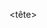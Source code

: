 <tête>
<meta charset = "UTF-8">
<title> FindThePrecious.com </ title>
<link rel = "stylesheet" href = "fintheprecious.css">

</ head>

<body>
<en-tête>
<nav>
<ul>
<li> <a href="http://FindThePrecious.com"> FindThePrecious.com </a> </ li>
<li> <a href="#section1"> Associés </a> </ li>
<li> <a href="#section2"> La sonnerie </a> </ li>
<li> <a href="#section3"> Obtenir ma récompense </a> </ li>
<li> <a href="#section3"> Meilleurs chasseurs </a> </ li>
<li> <a href="#section5"> Rejoignez l'armée </a> </ li>
<li> <a href="#section6"> Contactez-nous </a> </ li>
</ ul>
</ nav>
</ header>

<div>
<img src = "image.jpg" alt = "image de bannière">
<p> Gobelins dangereux ... </ p>
</ div>

<section>
<h2 id = "section1"> Les membres recherchés étaient morts ... </ h2>
<ul>
<li> <a href="#tab1"> Les plus recherchés </a>
<ul>
<li> <img src = "wizard.jpg" alt = "Assistant">
<h3> L'assistant </ h3>
<p> petite description </ p>
</ li>
<li> <img src = "hobbit3.jpg" alt = "Hobbit">
<h3> Hobbit # 3 </ h3>
<p> petite description </ p>
</ li>
<li> <img src = "Dwarf.jpg" alt = "Nain">
<h3> Nain délicieux </ h3>
<p> petite description </ p>
</ li>
</ ul>
</ li>

<li> <a href="#tab2"> Les plus dangereux </a> </ li>
<li> <a href="#tab3"> Déjà capturé </a> </ li>
</ ul>
</ section>

<section>
<h2 id = "section2"> J'ai capturé ... </ h2>
<p> Lorem ipsum ... </ p>
<img src = "image.jpg" alt = "récompense">
<input type = "submit" value = "Contactez-nous" />
</ section>

<section>
<h2 id = "section4"> Meilleurs chasseurs </ h2>
<ul>
<li> <img src = "user1.jpg" alt = "user1">
<p> nom d'utilisateur </ p>
</ li>
<li> <img src = "user2.jpg" alt = "user2">
<p> nom d'utilisateur 2 </ p>
</ li>
</ ul>
</ section>

<section>
<h2 id = "section3"> À propos de la sonnerie </ h2>
<p> Que peut notre maître ... </ p>
<table>
<tr>
<td> Fonctionnalité </ td>
<td> Description </ td>
</ tr>
<tr>
<td> text </ td>
<td> text </ td>
</ tr>
<tr>
<td> text </ td>
<td> text </ td>
</ tr>
<tr>
<td> text </ td>
<td> text </ td>
</ tr>
</ table>

<q> Mes précieux ..... </ q>
<img src = "image.jpg" alt = "image Gollum">

</ section>

<section>
<h2 id = "section5"> Rejoignez l'armée du Mordor </ h2>
<img src = "image.jpg" alt = "récompense img">
<p> Lorem ipsum ... </ p>
<input type = "submit" value = "Moreinfoon ..." />
</ section>

<section>
<h2 id = "section6"> Contactez-nous </ h2>

<form action = "/ action_page.php">
<type d'entrée = "text" name = "email">
<br>
<type d'entrée = "texte" nom = "nom">
<br>
<select name = "profil">
<option value = "seen" selected = "selected"> J'ai vu l'un d'entre eux </ option>
<option value = "capturé"> J'ai capturé l'un d'entre eux </ option>
<option value = "join"> Je souhaite rejoindre votre armyl </ option> </ select>
<br>
<textarea id = "message" rows = "3" cols = "20"> </ textarea>
<br>
<input type = "submit" value = "Submit"> <br> <br>
</ form>
</ section>

<footer>
<a href="#section6"> À propos de nous </a>
<a href="#section1"> Fellows </a>
<a href="#section5"> Rejoignez notre armée </a>
<a href="#faq"> FAQ </a>
<a href="#section2"> Conditions de récompense </a>
<a href="#legal"> Mentions légales </a>
<a href="https://sauron4ever.com"> <b> Sauron4ever.com </ b> </a>
<a href="https://sauron4ever.com"> <b> Suivez-le sur Twitter </ b> </a>
</ footer>
</ body>

</ html> 

